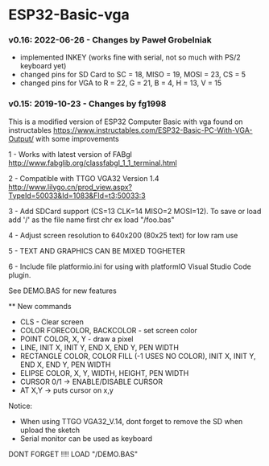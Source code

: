 # ESP32-Basic-vga

### v0.16: 2022-06-26 - Changes by Paweł Grobelniak

- implemented INKEY (works fine with serial, not so much with PS/2 keyboard yet)
- changed pins for SD Card to SC = 18, MISO = 19, MOSI = 23, CS = 5
- changed pins for VGA to R = 22, G = 21, B = 4, H = 13, V = 15

### v0.15: 2019-10-23 - Changes by fg1998

This is a modified version of ESP32 Computer Basic with vga found on instructables https://www.instructables.com/ESP32-Basic-PC-With-VGA-Output/ with some improvements

1 - Works with latest version of FABgl http://www.fabglib.org/classfabgl_1_1_terminal.html

2 - Compatible with TTGO VGA32 Version 1.4 http://www.lilygo.cn/prod_view.aspx?TypeId=50033&Id=1083&FId=t3:50033:3

3 - Add SDCard support (CS=13 CLK=14 MISO=2 MOSI=12). To save or load add '/' as the file name first chr ex load "/foo.bas"

4 - Adjust screen resolution to 640x200 (80x25 text) for low ram use

5 - TEXT AND GRAPHICS CAN BE MIXED TOGHETER

6 - Include file platformio.ini for using with platformIO Visual Studio Code plugin.

See DEMO.BAS for new features

** New commands
  - CLS - Clear screen
  - COLOR FORECOLOR, BACKCOLOR - set screen color 
  - POINT COLOR, X, Y - draw a pixel
  - LINE, INIT X, INIT Y, END X, END Y, PEN WIDTH
  - RECTANGLE COLOR, COLOR FILL (-1 USES NO COLOR), INIT X, INIT Y, END X, END Y, PEN WIDTH
  - ELIPSE COLOR, X, Y, WIDTH, HEIGHT, PEN WIDTH
  - CURSOR 0/1 -> ENABLE/DISABLE CURSOR
  - AT X,Y  -> puts cursor on x,y
  
  
  Notice:
  - When using TTGO VGA32_V.14, dont forget to remove the SD when upload the sketch
  - Serial monitor can be used as keyboard 
  
  DONT FORGET !!!!
  LOAD "/DEMO.BAS"
 
  
  

